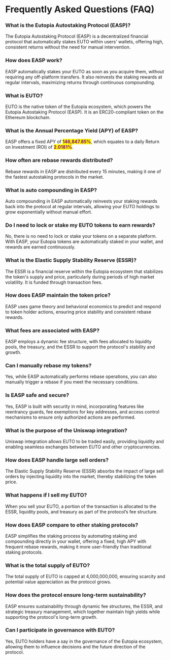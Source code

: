 # Frequently Asked Questions (FAQ)

### What is the Eutopia Autostaking Protocol (EASP)?

The Eutopia Autostaking Protocol (EASP) is a decentralized financial protocol that automatically stakes EUTO within users' wallets, offering high, consistent returns without the need for manual intervention.

### How does EASP work?

EASP automatically stakes your EUTO as soon as you acquire them, without requiring any off-platform transfers. It also reinvests the staking rewards at regular intervals, maximizing returns through continuous compounding.

### What is EUTO?

EUTO is the native token of the Eutopia ecosystem, which powers the Eutopia Autostaking Protocol (EASP). It is an ERC20-compliant token on the Ethereum blockchain.

### What is the Annual Percentage Yield (APY) of EASP?

EASP offers a fixed APY of <mark style="color:purple;">**146,847.85%**</mark>, which equates to a daily Return on Investment (ROI) of <mark style="color:purple;">**2.0181%**</mark>.

### How often are rebase rewards distributed?

Rebase rewards in EASP are distributed every 15 minutes, making it one of the fastest autostaking protocols in the market.

### What is auto compounding in EASP?

Auto compounding in EASP automatically reinvests your staking rewards back into the protocol at regular intervals, allowing your EUTO holdings to grow exponentially without manual effort.

### Do I need to lock or stake my EUTO tokens to earn rewards?

No, there is no need to lock or stake your tokens on a separate platform. With EASP, your Eutopia tokens are automatically staked in your wallet, and rewards are earned continuously.

### What is the Elastic Supply Stability Reserve (ESSR)?

The ESSR is a financial reserve within the Eutopia ecosystem that stabilizes the token's supply and price, particularly during periods of high market volatility. It is funded through transaction fees.

### How does EASP maintain the token price?

EASP uses game theory and behavioral economics to predict and respond to token holder actions, ensuring price stability and consistent rebase rewards.

### What fees are associated with EASP?

EASP employs a dynamic fee structure, with fees allocated to liquidity pools, the treasury, and the ESSR to support the protocol's stability and growth.

### Can I manually rebase my tokens?

Yes, while EASP automatically performs rebase operations, you can also manually trigger a rebase if you meet the necessary conditions.

### Is EASP safe and secure?

Yes, EASP is built with security in mind, incorporating features like reentrancy guards, fee exemptions for key addresses, and access control mechanisms to ensure only authorized actions are performed.

### What is the purpose of the Uniswap integration?

Uniswap integration allows EUTO to be traded easily, providing liquidity and enabling seamless exchanges between EUTO and other cryptocurrencies.

### How does EASP handle large sell orders?

The Elastic Supply Stability Reserve (ESSR) absorbs the impact of large sell orders by injecting liquidity into the market, thereby stabilizing the token price.

### What happens if I sell my EUTO?

When you sell your EUTO, a portion of the transaction is allocated to the ESSR, liquidity pools, and treasury as part of the protocol’s fee structure.

### How does EASP compare to other staking protocols?

EASP simplifies the staking process by automating staking and compounding directly in your wallet, offering a fixed, high APY with frequent rebase rewards, making it more user-friendly than traditional staking protocols.

### What is the total supply of EUTO?

The total supply of EUTO is capped at 4,000,000,000, ensuring scarcity and potential value appreciation as the protocol grows.

### How does the protocol ensure long-term sustainability?

EASP ensures sustainability through dynamic fee structures, the ESSR, and strategic treasury management, which together maintain high yields while supporting the protocol's long-term growth.

### Can I participate in governance with EUTO?

Yes, EUTO holders have a say in the governance of the Eutopia ecosystem, allowing them to influence decisions and the future direction of the protocol.
